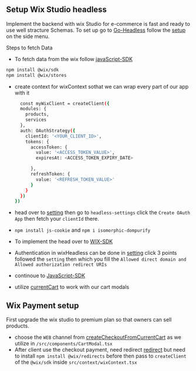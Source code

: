 ## Setup Wix Studio headless

Implement the backend with wix Studio for e-commerce is fast and ready to use well stracture Schemas. To set up go to [Go-Headless](https://dev.wix.com/docs/go-headless) follow the [setup](https://dev.wix.com/docs/go-headless/getting-started/setup/general-setup/create-a-project) on the side menu.

Steps to fetch Data

- To fetch data from the wix follow [javaScript-SDK](https://dev.wix.com/docs/go-headless/coding/java-script-sdk/visitors-and-members/create-a-client-with-oauth)

```bash
npm install @wix/sdk
npm install @wix/stores
```

- create context for wixContext sothat we can wrap every part of our app with it

  ```bash
    const myWixClient = createClient({
    modules: {
      products,
      services
    },
    auth: OAuthStrategy({
      clientId: '<YOUR_CLIENT_ID>',
      tokens: {
        accessToken: {
          value: '<ACCESS_TOKEN_VALUE>',
          expiresAt: <ACCESS_TOKEN_EXPIRY_DATE>

        },
        refreshToken: {
          value: '<REFRESH_TOKEN_VALUE>'
        }
      }
    })
  })
  ```

- head over to [setting](https://manage.wix.com/dashboard/<Your-Dashboard-ID>/settings?referralInfo=sidebar) then go to `headless-settings` click the `Create OAuth App` then fetch your `clientId` there.

- `npm install js-cookie` and `npm i isomorphic-dompurify`
- To implement the head over to [WIX-SDK](https://dev.wix.com/docs/sdk/backend-modules/stores/products/introduction)

- Authentication in wixHeadless can be done in [setting](https://manage.wix.com/dashboard/<Your-Dashboard-ID>/oauth-apps-settings) click 3 points followed the `setting` then which you fill the `Allowed direct domain and Allowed authorization redirect URIs`
- continoue to [JavaScript-SDK](https://dev.wix.com/docs/go-headless/coding/java-script-sdk/visitors-and-members/handle-members-with-custom-login)

- utilize [currentCart](https://dev.wix.com/docs/sdk/backend-modules/ecom/current-cart/setup) to work with our cart modals

## Wix Payment setup

First upgrade the wix studio to premium plan so that owners can sell products.

- choose the `WEB` channel from [createCheckoutFromCurrentCart](https://dev.wix.com/docs/sdk/backend-modules/ecom/current-cart/create-checkout-from-current-cart) as we utilize in `/src/components/CartModal.tsx`
- After client use the checkout payment, need redirect [redirect](https://dev.wix.com/docs/sdk/backend-modules/redirects/redirects/create-redirect-session) but need to install `npm install @wix/redirects` before then pass to `createClient` of the `@wix/sdk` inside `src/context/wixContext.tsx`
